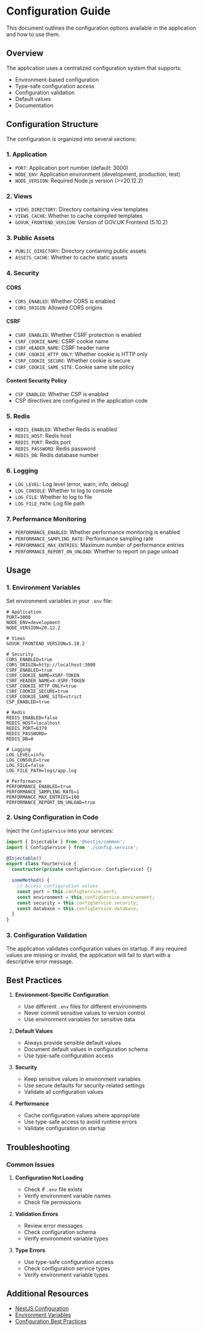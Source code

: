 # Configuration Guide

This document outlines the configuration options available in the application and how to use them.

## Overview

The application uses a centralized configuration system that supports:
- Environment-based configuration
- Type-safe configuration access
- Configuration validation
- Default values
- Documentation

## Configuration Structure

The configuration is organized into several sections:

### 1. Application
- `PORT`: Application port number (default: 3000)
- `NODE_ENV`: Application environment (development, production, test)
- `NODE_VERSION`: Required Node.js version (>=20.12.2)

### 2. Views
- `VIEWS_DIRECTORY`: Directory containing view templates
- `VIEWS_CACHE`: Whether to cache compiled templates
- `GOVUK_FRONTEND_VERSION`: Version of GOV.UK Frontend (5.10.2)

### 3. Public Assets
- `PUBLIC_DIRECTORY`: Directory containing public assets
- `ASSETS_CACHE`: Whether to cache static assets

### 4. Security
#### CORS
- `CORS_ENABLED`: Whether CORS is enabled
- `CORS_ORIGIN`: Allowed CORS origins

#### CSRF
- `CSRF_ENABLED`: Whether CSRF protection is enabled
- `CSRF_COOKIE_NAME`: CSRF cookie name
- `CSRF_HEADER_NAME`: CSRF header name
- `CSRF_COOKIE_HTTP_ONLY`: Whether cookie is HTTP only
- `CSRF_COOKIE_SECURE`: Whether cookie is secure
- `CSRF_COOKIE_SAME_SITE`: Cookie same site policy

#### Content Security Policy
- `CSP_ENABLED`: Whether CSP is enabled
- CSP directives are configured in the application code

### 5. Redis
- `REDIS_ENABLED`: Whether Redis is enabled
- `REDIS_HOST`: Redis host
- `REDIS_PORT`: Redis port
- `REDIS_PASSWORD`: Redis password
- `REDIS_DB`: Redis database number

### 6. Logging
- `LOG_LEVEL`: Log level (error, warn, info, debug)
- `LOG_CONSOLE`: Whether to log to console
- `LOG_FILE`: Whether to log to file
- `LOG_FILE_PATH`: Log file path

### 7. Performance Monitoring
- `PERFORMANCE_ENABLED`: Whether performance monitoring is enabled
- `PERFORMANCE_SAMPLING_RATE`: Performance sampling rate
- `PERFORMANCE_MAX_ENTRIES`: Maximum number of performance entries
- `PERFORMANCE_REPORT_ON_UNLOAD`: Whether to report on page unload

## Usage

### 1. Environment Variables

Set environment variables in your `.env` file:

```env
# Application
PORT=3000
NODE_ENV=development
NODE_VERSION=20.12.2

# Views
GOVUK_FRONTEND_VERSION=5.10.2

# Security
CORS_ENABLED=true
CORS_ORIGIN=http://localhost:3000
CSRF_ENABLED=true
CSRF_COOKIE_NAME=XSRF-TOKEN
CSRF_HEADER_NAME=X-XSRF-TOKEN
CSRF_COOKIE_HTTP_ONLY=true
CSRF_COOKIE_SECURE=true
CSRF_COOKIE_SAME_SITE=strict
CSP_ENABLED=true

# Redis
REDIS_ENABLED=false
REDIS_HOST=localhost
REDIS_PORT=6379
REDIS_PASSWORD=
REDIS_DB=0

# Logging
LOG_LEVEL=info
LOG_CONSOLE=true
LOG_FILE=false
LOG_FILE_PATH=logs/app.log

# Performance
PERFORMANCE_ENABLED=true
PERFORMANCE_SAMPLING_RATE=1
PERFORMANCE_MAX_ENTRIES=100
PERFORMANCE_REPORT_ON_UNLOAD=true
```

### 2. Using Configuration in Code

Inject the `ConfigService` into your services:

```typescript
import { Injectable } from '@nestjs/common';
import { ConfigService } from './config.service';

@Injectable()
export class YourService {
  constructor(private configService: ConfigService) {}

  someMethod() {
    // Access configuration values
    const port = this.configService.port;
    const environment = this.configService.environment;
    const security = this.configService.security;
    const database = this.configService.database;
  }
}
```

### 3. Configuration Validation

The application validates configuration values on startup. If any required values are missing or invalid, the application will fail to start with a descriptive error message.

## Best Practices

1. **Environment-Specific Configuration**
   - Use different `.env` files for different environments
   - Never commit sensitive values to version control
   - Use environment variables for sensitive data

2. **Default Values**
   - Always provide sensible default values
   - Document default values in configuration schema
   - Use type-safe configuration access

3. **Security**
   - Keep sensitive values in environment variables
   - Use secure defaults for security-related settings
   - Validate all configuration values

4. **Performance**
   - Cache configuration values where appropriate
   - Use type-safe access to avoid runtime errors
   - Validate configuration on startup

## Troubleshooting

### Common Issues

1. **Configuration Not Loading**
   - Check if `.env` file exists
   - Verify environment variable names
   - Check file permissions

2. **Validation Errors**
   - Review error messages
   - Check configuration schema
   - Verify environment variable types

3. **Type Errors**
   - Use type-safe configuration access
   - Check configuration service types
   - Verify environment variable types

## Additional Resources

- [NestJS Configuration](https://docs.nestjs.com/techniques/configuration)
- [Environment Variables](https://12factor.net/config)
- [Configuration Best Practices](https://martinfowler.com/articles/configurationAsCode.html) 